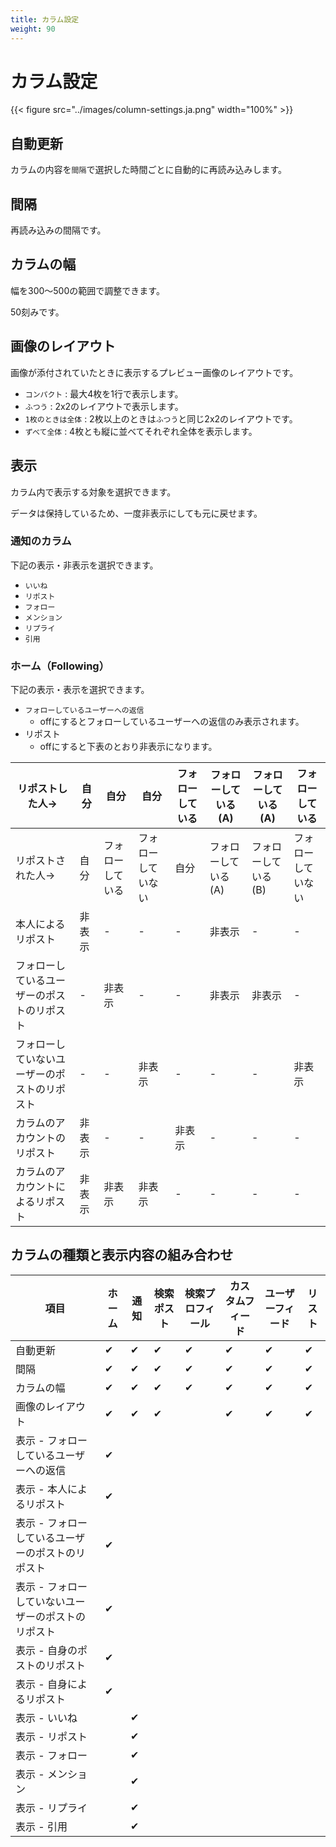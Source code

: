 ```yaml
---
title: カラム設定
weight: 90
---
```


# カラム設定

{{< figure src="../images/column-settings.ja.png" width="100%" >}}

## 自動更新

カラムの内容を`間隔`で選択した時間ごとに自動的に再読み込みします。

## 間隔

再読み込みの間隔です。

## カラムの幅

幅を300～500の範囲で調整できます。

50刻みです。

## 画像のレイアウト

画像が添付されていたときに表示するプレビュー画像のレイアウトです。

- `コンパクト` : 最大4枚を1行で表示します。
- `ふつう` : 2x2のレイアウトで表示します。
- `1枚のときは全体` : 2枚以上のときは`ふつう`と同じ2x2のレイアウトです。
- `ずべて全体` : 4枚とも縦に並べてそれぞれ全体を表示します。

## 表示

カラム内で表示する対象を選択できます。

データは保持しているため、一度非表示にしても元に戻せます。

### 通知のカラム

下記の表示・非表示を選択できます。

- `いいね`
- `リポスト`
- `フォロー`
- `メンション`
- `リプライ`
- `引用`

### ホーム（Following）

下記の表示・表示を選択できます。

- `フォローしているユーザーへの返信`
  - offにするとフォローしているユーザーへの返信のみ表示されます。
- リポスト
  - offにすると下表のとおり非表示になります。

|リポストした人→|自分|自分|自分|フォローしている|フォローしている(A)|フォローしている(A)|フォローしている|
|---|---|---|---|---|---|---|---|
|リポストされた人→|自分|フォローしている|フォローしていない|自分|フォローしている(A)|フォローしている(B)|フォローしていない|
|本人によるリポスト|非表示|-|-|-|非表示|-|-|
|フォローしているユーザーのポストのリポスト|-|非表示|-|-|非表示|非表示|-|
|フォローしていないユーザーのポストのリポスト|-|-|非表示|-|-|-|非表示|
|カラムのアカウントのリポスト|非表示|-|-|非表示|-|-|-|
|カラムのアカウントによるリポスト|非表示|非表示|非表示|-|-|-|-|


## カラムの種類と表示内容の組み合わせ

|項目|ホーム|通知|検索ポスト|検索プロフィール|カスタムフィード|ユーザーフィード|リスト|
|---|---|---|---|---|---|---|---|
|自動更新|✔|✔|✔|✔|✔|✔|✔|
|間隔|✔|✔|✔|✔|✔|✔|✔|
|カラムの幅|✔|✔|✔|✔|✔|✔|✔|
|画像のレイアウト|✔|✔|✔||✔|✔|✔|
|表示 - フォローしているユーザーへの返信|✔|||||||
|表示 - 本人によるリポスト|✔|||||||
|表示 - フォローしているユーザーのポストのリポスト|✔|||||||
|表示 - フォローしていないユーザーのポストのリポスト|✔|||||||
|表示 - 自身のポストのリポスト|✔|||||||
|表示 - 自身によるリポスト|✔|||||||
|表示 - いいね||✔|||||
|表示 - リポスト||✔|||||
|表示 - フォロー||✔|||||
|表示 - メンション||✔|||||
|表示 - リプライ||✔|||||
|表示 - 引用||✔|||||
